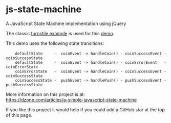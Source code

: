 # js-state-machine
A JavaScript State Machine implementation using jQuery

The classic [turnstile example](https://en.wikipedia.org/wiki/Finite-state_machine) is used for this [demo](https://mapteb.github.io/js-state-machine/jqueryStateMachineDemo.html).

This demo uses the following state transitions:<br />
<br />
`    defaultState     -  coinEvent -> handleCoin() - coinSuccessEvent - coinSuccessState`<br />
`    defaultState     -  coinEvent -> handleCoin() - coinErrorEvent   - coinErrorState`<br />
`    coinErrorState   -  coinEvent -> handleCoin() - coinSuccessEvent - coinSuccessState`<br />
`    coinSuccessState -  pushEvent -> handlePush() - pushSuccessEvent - pushSuccessState`<br />

More information on this project is at:<br/>
https://dzone.com/articles/a-simple-javascript-state-machine


If you like this project it would help if you could add a GitHub star at the top of this page.

